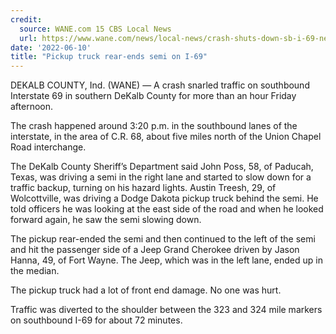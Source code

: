 ```yaml
---
credit:
  source: WANE.com 15 CBS Local News
  url: https://www.wane.com/news/local-news/crash-shuts-down-sb-i-69-near-allen-dekalb-line/
date: '2022-06-10'
title: "Pickup truck rear-ends semi on I-69"
---
```

DEKALB COUNTY, Ind. (WANE) — A crash snarled traffic on southbound Interstate 69 in southern DeKalb County for more than an hour Friday afternoon.

The crash happened around 3:20 p.m. in the southbound lanes of the interstate, in the area of C.R. 68, about five miles north of the Union Chapel Road interchange.

The DeKalb County Sheriff’s Department said John Poss, 58, of Paducah, Texas, was driving a semi in the right lane and started to slow down for a traffic backup, turning on his hazard lights. Austin Treesh, 29, of Wolcottville, was driving a Dodge Dakota pickup truck behind the semi. He told officers he was looking at the east side of the road and when he looked forward again, he saw the semi slowing down.

The pickup rear-ended the semi and then continued to the left of the semi and hit the passenger side of a Jeep Grand Cherokee driven by Jason Hanna, 49, of Fort Wayne. The Jeep, which was in the left lane, ended up in the median.

The pickup truck had a lot of front end damage. No one was hurt.

Traffic was diverted to the shoulder between the 323 and 324 mile markers on southbound I-69 for about 72 minutes.
